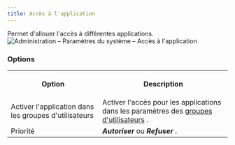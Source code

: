 ```yaml
---
title: Accès à l'application
---
```

Permet d'allouer l'accès à différentes applications.  
![Administration – Paramètres du système – Accès à l'application](https://webdevolutions.azureedge.net/docs/fr/server/ServerOp8077.png) 

### Options 

<table>
	<tr>
		<th>

Option 
		</th>
		<th>
Description 
		</th>
	</tr>
	<tr>
		<td>
Activer l'application dans les groupes d'utilisateurs 
		</td>
		<td>
Activer l'accès pour les applications dans les paramètres des [groupes d'utilisateurs](/fr/server/web-interface/administration/security-management/user-groups/) . 
		</td>
	</tr>
	<tr>
		<td>
Priorité 
		</td>
		<td>
***Autoriser*** ou ***Refuser*** . 
		</td>
	</tr>
</table>


